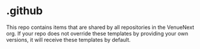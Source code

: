 # .github

This repo contains items that are shared by all repositories in the VenueNext org. If your repo does not override these templates by providing your own versions, it will receive these templates by default.

